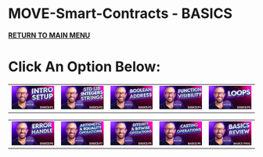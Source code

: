 # MOVE-Smart-Contracts - BASICS


<a href="https://github.com/net2devcrypto/MOVE-Smart-Contracts/tree/main"><b>RETURN TO MAIN MENU</b></a>

# Click An Option Below:
<table>
<tbody>
  <tr>
    <td align="center" valign="center" width="15.28%"><a href="https://github.com/net2devcrypto/MOVE-Smart-Contracts/blob/main/BASICS/P1.md"><img src="https://raw.githubusercontent.com/net2devcrypto/misc/main/move-tut/S1P1.png" width="230px;" alt="Latest"/></a></td>
    <td align="center" valign="center" width="15.28%"><a href="https://github.com/net2devcrypto/MOVE-Smart-Contracts/blob/main/BASICS/P2.md"><img src="https://raw.githubusercontent.com/net2devcrypto/misc/main/move-tut/S1P2.png" width="230px;" alt="Latest"/></a></td>
      <td align="center" valign="center" width="15.28%"><a href="https://github.com/net2devcrypto/MOVE-Smart-Contracts/blob/main/BASICS/P3.md"><img src="https://raw.githubusercontent.com/net2devcrypto/misc/main/move-tut/S1P3.png" width="230px;" alt="Latest"/></a></td>
      <td align="center" valign="center" width="15.28%"><a href="https://github.com/net2devcrypto/MOVE-Smart-Contracts/blob/main/BASICS/P4.md"><img src="https://raw.githubusercontent.com/net2devcrypto/misc/main/move-tut/S1P4.png" width="230px;" alt="Latest"/></a></td>
      <td align="center" valign="center" width="15.28%"><a href="https://github.com/net2devcrypto/MOVE-Smart-Contracts/blob/main/BASICS/P5.md"><img src="https://raw.githubusercontent.com/net2devcrypto/misc/main/move-tut/S1P5.png" width="230px;" alt="Latest"/></a></td>
  </tr>
</tbody>
</table>


<table>
<tbody>
  <tr>
    <td align="center" valign="center" width="15.28%"><a href="https://github.com/net2devcrypto/MOVE-Smart-Contracts/blob/main/BASICS/P6.md"><img src="https://raw.githubusercontent.com/net2devcrypto/misc/main/move-tut/S1P6.png" width="230px;" alt="Latest"/></a></td>
    <td align="center" valign="center" width="15.28%"><a href="https://github.com/net2devcrypto/MOVE-Smart-Contracts/blob/main/BASICS/P7.md"><img src="https://raw.githubusercontent.com/net2devcrypto/misc/main/move-tut/S1P7.png" width="230px;" alt="Latest"/></a></td>
      <td align="center" valign="center" width="15.28%"><a href="https://github.com/net2devcrypto/MOVE-Smart-Contracts/blob/main/BASICS/P8.md"><img src="https://raw.githubusercontent.com/net2devcrypto/misc/main/move-tut/S1P8.png" width="230px;" alt="Latest"/></a></td>
      <td align="center" valign="center" width="15.28%"><a href="https://github.com/net2devcrypto/MOVE-Smart-Contracts/blob/main/BASICS/P9.md"><img src="https://raw.githubusercontent.com/net2devcrypto/misc/main/move-tut/S1P9.png" width="230px;" alt="Latest"/></a></td>
      <td align="center" valign="center" width="15.28%"><a href="https://github.com/net2devcrypto/MOVE-Smart-Contracts/blob/main/BASICS/P10.md"><img src="https://raw.githubusercontent.com/net2devcrypto/misc/main/move-tut/S1P10.png" width="230px;" alt="Latest"/></a></td>
  </tr>
</tbody>
</table>


